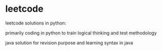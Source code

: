 # leetcode
leetcode solutions in python:

primarily coding in python to train logical thinking and test methodology

java solution for revision purpose and learning syntax in java
